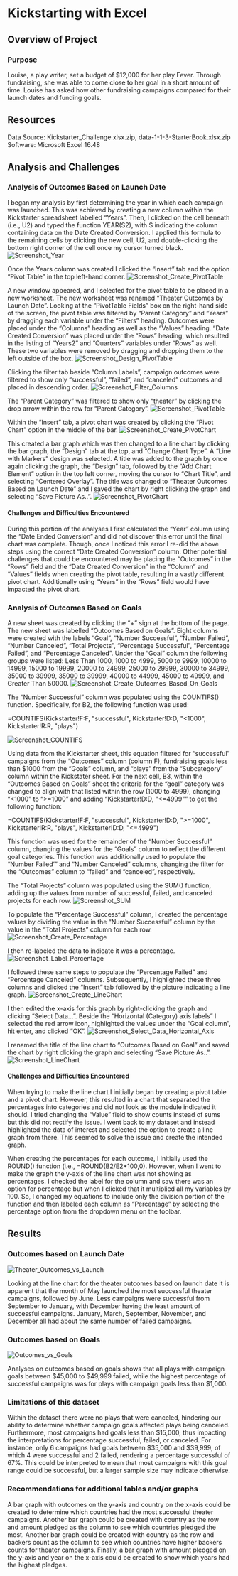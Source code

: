 # Kickstarting with Excel

## Overview of Project

### Purpose
Louise, a play writer, set a budget of $12,000 for her play Fever. Through fundraising, she was able to come close to her goal in a short amount of time. Louise has asked how other fundraising campaigns compared for their launch dates and funding goals. 

## Resources
Data Source: Kickstarter_Challenge.xlsx.zip, data-1-1-3-StarterBook.xlsx.zip
Software: Microsoft Excel 16.48

## Analysis and Challenges

### Analysis of Outcomes Based on Launch Date
I began my analysis by first determining the year in which each campaign was launched. This was achieved by creating a new column within the Kickstarter spreadsheet labelled “Years”. Then, I clicked on the cell beneath (i.e., U2) and typed the function YEAR(S2), with S indicating the column containing data on the Date Created Conversion. I applied this formula to the remaining cells by clicking the new cell, U2, and double-clicking the bottom right corner of the cell once my cursor turned black. 
![Screenshot_Year](https://github.com/kcharb7/kickstarter-analysis/blob/main/Resources/Screenshot_Year.png)

Once the Years column was created I clicked the “Insert” tab and the option “Pivot Table” in the top left-hand corner. 
![Screenshot_Create_PivotTable](https://github.com/kcharb7/kickstarter-analysis/blob/main/Resources/Screenshot_Create_PivotTable.png)

A new window appeared, and I selected for the pivot table to be placed in a new worksheet. The new worksheet was renamed “Theater Outcomes by Launch Date”. Looking at the “PivotTable Fields” box on the right-hand side of the screen, the pivot table was filtered by “Parent Category” and “Years” by dragging each variable under the “Filters” heading. Outcomes were placed under the “Columns” heading as well as the “Values” heading. “Date Created Conversion” was placed under the “Rows” heading, which resulted in the listing of “Years2” and “Quarters” variables under “Rows” as well. These two variables were removed by dragging and dropping them to the left outside of the box. 
![Screenshot_Design_PivotTable](https://github.com/kcharb7/kickstarter-analysis/blob/main/Resources/Screenshot_Design_PivotTable.png)

Clicking the filter tab beside “Column Labels”, campaign outcomes were filtered to show only “successful”, “failed”, and “canceled” outcomes and placed in descending order. 
![Screenshot_Filter_Columns](https://github.com/kcharb7/kickstarter-analysis/blob/main/Resources/Screenshot_Filter_Columns.png)

The “Parent Category” was filtered to show only “theater” by clicking the drop arrow within the row for “Parent Category”. 
![Screenshot_PivotTable](https://github.com/kcharb7/kickstarter-analysis/blob/main/Resources/Screenshot_PivotTable.png)

Within the “Insert” tab, a pivot chart was created by clicking the “Pivot Chart” option in the middle of the bar. 
![Screenshot_Create_PivotChart](https://github.com/kcharb7/kickstarter-analysis/blob/main/Resources/Screenshot_Create_PivotChart.png)

This created a bar graph which was then changed to a line chart by clicking the bar graph, the “Design” tab at the top, and “Change Chart Type”. A “Line with Markers” design was selected. A title was added to the graph by once again clicking the graph, the “Design” tab, followed by the “Add Chart Element” option in the top left corner, moving the cursor to “Chart Title”, and selecting “Centered Overlay”. The title was changed to “Theater Outcomes Based on Launch Date” and I saved the chart by right clicking the graph and selecting “Save Picture As..”.
![Screenshot_PivotChart](https://github.com/kcharb7/kickstarter-analysis/blob/main/Resources/Screenshot_PivotChart.png)

#### Challenges and Difficulties Encountered

During this portion of the analyses I first calculated the “Year” column using the “Date Ended Conversion” and did not discover this error until the final chart was complete. Though, once I noticed this error I re-did the above steps using the correct “Date Created Conversion” column. Other potential challenges that could be encountered may be placing the “Outcomes” in the “Rows” field and the “Date Created Conversion” in the “Column” and “Values” fields when creating the pivot table, resulting in a vastly different pivot chart. Additionally using “Years” in the “Rows” field would have impacted the pivot chart. 

### Analysis of Outcomes Based on Goals
A new sheet was created by clicking the “+” sign at the bottom of the page. The new sheet was labelled “Outcomes Based on Goals”. Eight columns were created with the labels “Goal”, “Number Successful”, “Number Failed”, “Number Canceled”, “Total Projects”, “Percentage Successful”, “Percentage Failed”, and “Percentage Canceled”. Under the “Goal” column the following groups were listed: Less Than 1000, 1000 to 4999, 5000 to 9999, 10000 to 14999, 15000 to 19999, 20000 to 24999, 25000 to 29999, 30000 to 34999, 35000 to 39999, 35000 to 39999, 40000 to 44999, 45000 to 49999, and Greater Than 50000. 
![Screenshot_Create_Outcomes_Based_On_Goals](https://github.com/kcharb7/kickstarter-analysis/blob/main/Resources/Screenshot_Create_Outcomes_Based_On_Goals.png)

The “Number Successful” column was populated using the COUNTIFS() function. Specifically, for B2, the following function was used: 

=COUNTIFS(Kickstarter!F:F, "successful", Kickstarter!D:D, "<1000", Kickstarter!R:R, "plays")

![Screenshot_COUNTIFS](https://github.com/kcharb7/kickstarter-analysis/blob/main/Resources/Screenshot_COUNTIFS.png)
 
Using data from the Kickstarter sheet, this equation filtered for “successful” campaigns from the “Outcomes” column (column F), fundraising goals less than $1000 from the “Goals” column, and “plays” from the “Subcategory” column within the Kickstater sheet. For the next cell, B3, within the “Outcomes Based on Goals” sheet the criteria for the “goal” category was changed to align with that listed within the row (1000 to 4999), changing “<1000” to “>=1000” and adding “Kickstarter!D:D, "<=4999"” to get the following function:

=COUNTIFS(Kickstarter!F:F, "successful", Kickstarter!D:D, ">=1000", Kickstarter!R:R, "plays", Kickstarter!D:D, "<=4999")

This function was used for the remainder of the “Number Successful” column, changing the values for the “Goals” column to reflect the different goal categories. This function was additionally used to populate the “Number Failed’” and “Number Canceled” columns, changing the filter for the “Outcomes” column to “failed” and “canceled”, respectively. 

The “Total Projects” column was populated using the SUM() function, adding up the values from number of successful, failed, and canceled projects for each row. 
![Screenshot_SUM](https://github.com/kcharb7/kickstarter-analysis/blob/main/Resources/Screenshot_SUM.png)

To populate the “Percentage Successful” column, I created the percentage values by dividing the value in the “Number Successful” column by the value in the “Total Projects” column for each row.
![Screenshot_Create_Percentage](https://github.com/kcharb7/kickstarter-analysis/blob/main/Resources/Screenshot_Create_Percentage.png)

I then re-labeled the data to indicate it was a percentage. 
![Screenshot_Label_Percentage](https://github.com/kcharb7/kickstarter-analysis/blob/main/Resources/Screenshot_Label_Percentage.png)

I followed these same steps to populate the “Percentage Failed” and “Percentage Canceled” columns. Subsequently, I highlighted these three columns and clicked the “Insert” tab followed by the picture indicating a line graph. 
![Screenshot_Create_LineChart](https://github.com/kcharb7/kickstarter-analysis/blob/main/Resources/Screenshot_Create_LineChart.png)

I then edited the x-axis for this graph by right-clicking the graph and clicking “Select Data…”. Beside the “Horizontal (Category) axis labels” I selected the red arrow icon, highlighted the values under the “Goal column”, hit enter, and clicked “OK”. 
![Screenshot_Select_Data_Horizontal_Axis](https://github.com/kcharb7/kickstarter-analysis/blob/main/Resources/Screenshot_Select_Data_Horizontal_Axis.png)

I renamed the title of the line chart to “Outcomes Based on Goal” and saved the chart by right clicking the graph and selecting “Save Picture As..”.
![Screenshot_LineChart](https://github.com/kcharb7/kickstarter-analysis/blob/main/Resources/Screenshot_LineChart.png)

#### Challenges and Difficulties Encountered
When trying to make the line chart I initially began by creating a pivot table and a pivot chart. However, this resulted in a chart that separated the percentages into categories and did not look as the module indicated it should. I tried changing the “Value” field to show counts instead of sums but this did not rectify the issue. I went back to my dataset and instead highlighted the data of interest and selected the option to create a line graph from there. This seemed to solve the issue and create the intended graph. 

When creating the percentages for each outcome, I initially used the ROUND() function (i.e., =ROUND(B2/E2*100,0). However, when I went to make the graph the y-axis of the line chart was not showing as percentages. I checked the label for the column and saw there was an option for percentage but when I clicked that it multiplied all my variables by 100. So, I changed my equations to include only the division portion of the function and then labeled each column as “Percentage” by selecting the percentage option from the dropdown menu on the toolbar. 

## Results
### Outcomes based on Launch Date
![Theater_Outcomes_vs_Launch](https://github.com/kcharb7/kickstarter-analysis/blob/main/Resources/Theater_Outcomes_vs_Launch.png)

Looking at the line chart for the theater outcomes based on launch date it is apparent that the month of May launched the most successful theater campaigns, followed by June. Less campaigns were successful from September to January, with December having the least amount of successful campaigns. January, March, September, November, and December all had about the same number of failed campaigns. 

### Outcomes based on Goals
![Outcomes_vs_Goals](https://github.com/kcharb7/kickstarter-analysis/blob/main/Resources/Outcomes_vs_Goals.png)

Analyses on outcomes based on goals shows that all plays with campaign goals between $45,000 to $49,999 failed, while the highest percentage of successful campaigns was for plays with campaign goals less than $1,000. 

### Limitations of this dataset
Within the dataset there were no plays that were canceled, hindering our ability to determine whether campaign goals affected plays being canceled. Furthermore, most campaigns had goals less than $15,000, thus impacting the interpretations for percentage successful, failed, or canceled. For instance, only 6 campaigns had goals between $35,000 and $39,999, of which 4 were successful and 2 failed, rendering a percentage successful of 67%. This could be interpreted to mean that most campaigns with this goal range could be successful, but a larger sample size may indicate otherwise. 

### Recommendations for additional tables and/or graphs
A bar graph with outcomes on the y-axis and country on the x-axis could be created to determine which countries had the most successful theater campaigns.
Another bar graph could be created with country as the row and amount pledged as the column to see which countries pledged the most.
Another bar graph could be created with country as the row and backers count as the column to see which countries have higher backers counts for theater campaigns. 
Finally, a bar graph with amount pledged on the y-axis and year on the x-axis could be created to show which years had the highest pledges.
